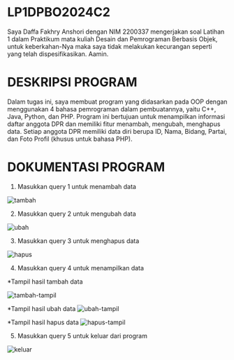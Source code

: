 # LP1DPBO2024C2
Saya Daffa Fakhry Anshori dengan NIM 2200337 mengerjakan soal Latihan 1 dalam Praktikum mata kuliah Desain dan Pemrograman 
Berbasis Objek, untuk keberkahan-Nya maka saya tidak melakukan kecurangan seperti yang telah dispesifikasikan. Aamin.

# DESKRIPSI PROGRAM
Dalam tugas ini, saya membuat program yang didasarkan pada OOP dengan menggunakan 4 bahasa pemrograman dalam pembuatannya, yaitu C++, Java, Python, dan PHP.
Program ini bertujuan untuk menampilkan informasi daftar anggota DPR dan memiliki fitur menambah, mengubah, menghapus data. 
Setiap anggota DPR memiliki data diri berupa ID, Nama, Bidang, Partai, dan Foto Profil (khusus untuk bahasa PHP).

# DOKUMENTASI PROGRAM
1. Masukkan query 1 untuk menambah data

![tambah](https://github.com/daffahag123/LP1DPBO2024C2/assets/135239333/954b5fe2-b716-4025-86bc-e6e827150330)

2. Masukkan query 2 untuk mengubah data
   
![ubah](https://github.com/daffahag123/LP1DPBO2024C2/assets/135239333/1eee4943-97f8-4a27-97b3-c53ae794fd3a)

3. Masukkan query 3 untuk menghapus data

![hapus](https://github.com/daffahag123/LP1DPBO2024C2/assets/135239333/37bde000-1d9a-4326-8532-832062a522b2)

4. Masukkan query 4 untuk menampilkan data

*Tampil hasil tambah data

![tambah-tampil](https://github.com/daffahag123/LP1DPBO2024C2/assets/135239333/3d6a515e-6ee7-419f-bf5e-aa2fec0ed019)


*Tampil hasil ubah data
![ubah-tampil](https://github.com/daffahag123/LP1DPBO2024C2/assets/135239333/f6b56bb6-2697-4dc7-9b7a-81073a227a34)

*Tampil hasil hapus data
![hapus-tampil](https://github.com/daffahag123/LP1DPBO2024C2/assets/135239333/a41576fd-2a2a-4ba3-a263-31fca0b70caf)

5. Masukkan query 5 untuk keluar dari program

![keluar](https://github.com/daffahag123/LP1DPBO2024C2/assets/135239333/a5039fed-c63b-4b5e-9ed6-f5bdd2d6d1d7)




